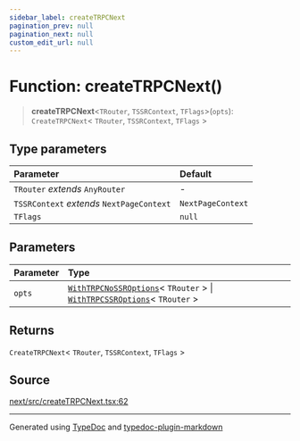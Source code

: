 ```yaml
---
sidebar_label: createTRPCNext
pagination_prev: null
pagination_next: null
custom_edit_url: null
---
```


# Function: createTRPCNext()

> **createTRPCNext**\<`TRouter`, `TSSRContext`, `TFlags`\>(`opts`): `CreateTRPCNext`< `TRouter`, `TSSRContext`, `TFlags` \>

## Type parameters

| Parameter                                 | Default           |
| :---------------------------------------- | :---------------- |
| `TRouter` _extends_ `AnyRouter`           | -                 |
| `TSSRContext` _extends_ `NextPageContext` | `NextPageContext` |
| `TFlags`                                  | `null`            |

## Parameters

| Parameter | Type                                                                                                                                                                                       |
| :-------- | :----------------------------------------------------------------------------------------------------------------------------------------------------------------------------------------- |
| `opts`    | [`WithTRPCNoSSROptions`](../01-Interfaces/01-interface.WithTRPCNoSSROptions.md)< `TRouter` \> \| [`WithTRPCSSROptions`](../01-Interfaces/02-interface.WithTRPCSSROptions.md)< `TRouter` \> |

## Returns

`CreateTRPCNext`< `TRouter`, `TSSRContext`, `TFlags` \>

## Source

[next/src/createTRPCNext.tsx:62](https://github.com/trpc/trpc/blob/caccce64/packages/next/src/createTRPCNext.tsx#L62)

---

Generated using [TypeDoc](https://typedoc.org/) and [typedoc-plugin-markdown](https://www.npmjs.com/package/typedoc-plugin-markdown)
